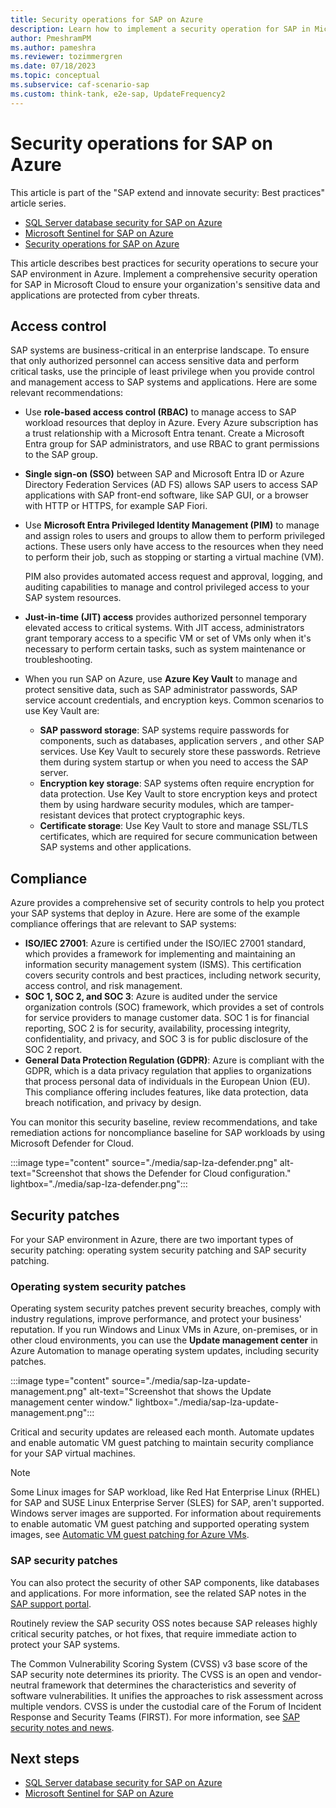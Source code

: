 ```yaml
---
title: Security operations for SAP on Azure
description: Learn how to implement a security operation for SAP in Microsoft Cloud to ensure your organization's sensitive data and applications are protected.
author: PmeshramPM
ms.author: pameshra
ms.reviewer: tozimmergren
ms.date: 07/18/2023
ms.topic: conceptual
ms.subservice: caf-scenario-sap
ms.custom: think-tank, e2e-sap, UpdateFrequency2
---
```


# Security operations for SAP on Azure

This article is part of the "SAP extend and innovate security: Best practices" article series.

- [SQL Server database security for SAP on Azure](./sap-lza-database-security.md)
- [Microsoft Sentinel for SAP on Azure](./sap-lza-sentinel-for-sap.md)
- [Security operations for SAP on Azure](./sap-lza-security-operations.md)

This article describes best practices for security operations to secure your SAP environment in Azure. Implement a comprehensive security operation for SAP in Microsoft Cloud to ensure your organization's sensitive data and applications are protected from cyber threats.

## Access control

SAP systems are business-critical in an enterprise landscape. To ensure that only authorized personnel can access sensitive data and perform critical tasks, use the principle of least privilege when you provide control and management access to SAP systems and applications. Here are some relevant recommendations:

- Use **role-based access control (RBAC)** to manage access to SAP workload resources that deploy in Azure. Every Azure subscription has a trust relationship with a Microsoft Entra tenant. Create a Microsoft Entra group for SAP administrators, and use RBAC to grant permissions to the SAP group.

- **Single sign-on (SSO)** between SAP and Microsoft Entra ID or Azure Directory Federation Services (AD FS) allows SAP users to access SAP applications with SAP front-end software, like SAP GUI, or a browser with HTTP or HTTPS, for example SAP Fiori.

- Use **Microsoft Entra Privileged Identity Management (PIM)** to manage and assign roles to users and groups to allow them to perform privileged actions. These users only have access to the resources when they need to perform their job, such as stopping or starting a virtual machine (VM).

  PIM also provides automated access request and approval, logging, and auditing capabilities to manage and control privileged access to your SAP system resources.

- **Just-in-time (JIT) access** provides authorized personnel temporary elevated access to critical systems. With JIT access, administrators grant temporary access to a specific VM or set of VMs only when it's necessary to perform certain tasks, such as system maintenance or troubleshooting.

- When you run SAP on Azure, use **Azure Key Vault** to manage and protect sensitive data, such as SAP administrator passwords, SAP service account credentials, and encryption keys. Common scenarios to use Key Vault are:
  - **SAP password storage**: SAP systems require passwords for components, such as databases, application servers , and other SAP services. Use Key Vault to securely store these passwords. Retrieve them during system startup or when you need to access the SAP server.
  - **Encryption key storage**: SAP systems often require encryption for data protection. Use Key Vault to store encryption keys and protect them by using hardware security modules, which are tamper-resistant devices that protect cryptographic keys.
  - **Certificate storage**: Use Key Vault to store and manage SSL/TLS certificates, which are required for secure communication between SAP systems and other applications.

## Compliance

Azure provides a comprehensive set of security controls to help you protect your SAP systems that deploy in Azure. Here are some of the example compliance offerings that are relevant to SAP systems:

- **ISO/IEC 27001**: Azure is certified under the ISO/IEC 27001 standard, which provides a framework for implementing and maintaining an information security management system (ISMS). This certification covers security controls and best practices, including network security, access control, and risk management.
- **SOC 1, SOC 2, and SOC 3**: Azure is audited under the service organization controls (SOC) framework, which provides a set of controls for service providers to manage customer data. SOC 1 is for financial reporting, SOC 2 is for security, availability, processing integrity, confidentiality, and privacy, and SOC 3 is for public disclosure of the SOC 2 report.
- **General Data Protection Regulation (GDPR)**: Azure is compliant with the GDPR, which is a data privacy regulation that applies to organizations that process personal data of individuals in the European Union (EU). This compliance offering includes features, like data protection, data breach notification, and privacy by design.

You can monitor this security baseline, review recommendations, and take remediation actions for noncompliance baseline for SAP workloads by using Microsoft Defender for Cloud.

:::image type="content" source="./media/sap-lza-defender.png" alt-text="Screenshot that shows the Defender for Cloud configuration." lightbox="./media/sap-lza-defender.png":::

## Security patches

For your SAP environment in Azure, there are two important types of security patching: operating system security patching and SAP security patching.

### Operating system security patches

Operating system security patches prevent security breaches, comply with industry regulations, improve performance, and protect your business' reputation. If you run Windows and Linux VMs in Azure, on-premises, or in other cloud environments, you can use the **Update management center** in Azure Automation to manage operating system updates, including security patches.

:::image type="content" source="./media/sap-lza-update-management.png" alt-text="Screenshot that shows the Update management center window." lightbox="./media/sap-lza-update-management.png":::

Critical and security updates are released each month. Automate updates and enable automatic VM guest patching to maintain security compliance for your SAP virtual machines.

> [!NOTE]
>Some Linux images for SAP workload, like Red Hat Enterprise Linux (RHEL) for SAP and SUSE Linux Enterprise Server (SLES) for SAP, aren't supported. Windows server images are supported. For information about requirements to enable automatic VM guest patching and supported operating system images, see [Automatic VM guest patching for Azure VMs](/azure/virtual-machines/automatic-vm-guest-patching#supported-os-images).

### SAP security patches

You can also protect the security of other SAP components, like databases and applications. For more information, see the related SAP notes in the [SAP support portal](https://support.sap.com).

Routinely review the SAP security OSS notes because SAP releases highly critical security patches, or hot fixes, that require immediate action to protect your SAP systems.

The Common Vulnerability Scoring System (CVSS) v3 base score of the SAP security note determines its priority. The CVSS is an open and vendor-neutral framework that determines the characteristics and severity of software vulnerabilities. It unifies the approaches to risk assessment across multiple vendors. CVSS is under the custodial care of the Forum of Incident Response and Security Teams (FIRST). For more information, see [SAP security notes and news](https://support.sap.com/en/my-support/knowledge-base/security-notes-news.html).

## Next steps

- [SQL Server database security for SAP on Azure](./sap-lza-database-security.md)
- [Microsoft Sentinel for SAP on Azure](./sap-lza-sentinel-for-sap.md)
